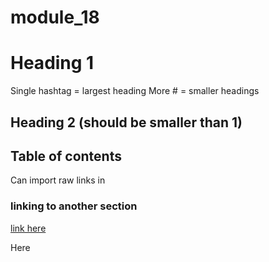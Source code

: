 # module_18

# Heading 1
Single hashtag = largest heading
More # = smaller headings

## Heading 2 (should be smaller than 1)

## Table of contents
Can import raw links in

### linking to another section
[link here](#here)


Here
